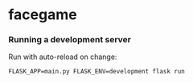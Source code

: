 # facegame

### Running a development server

Run with auto-reload on change:

`FLASK_APP=main.py FLASK_ENV=development flask run`